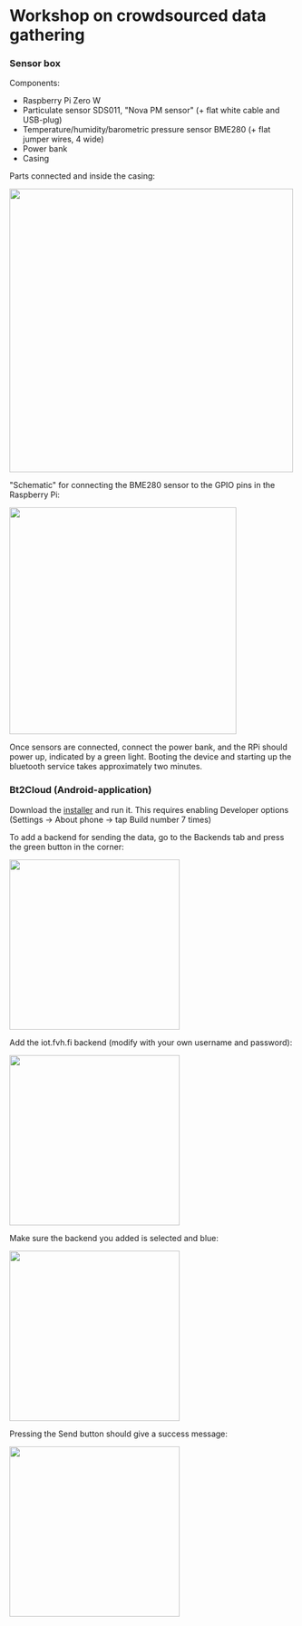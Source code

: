 # Workshop on crowdsourced data gathering

### Sensor box
Components:
* Raspberry Pi Zero W
* Particulate sensor SDS011, "Nova PM sensor" (+ flat white cable and USB-plug)
* Temperature/humidity/barometric pressure sensor BME280 (+ flat jumper wires, 4 wide)
* Power bank
* Casing

Parts connected and inside the casing:

<img src="https://github.com/VekotinVerstas/rpi-air-workshop/blob/master/images/connected_in_box.jpg?raw=true" width="500">

"Schematic" for connecting the BME280 sensor to the GPIO pins in the Raspberry Pi:

<img src="https://github.com/VekotinVerstas/rpi-air-workshop/blob/master/images/bme280_schematic.jpg?raw=true" width="400">

Once sensors are connected, connect the power bank, and the RPi should power up, indicated by a green light. Booting the device and starting up the bluetooth service takes approximately two minutes.

### Bt2Cloud (Android-application)
Download the [installer](https://github.com/City-of-Helsinki/bt2cloud-app/releases/download/v1.0.0rc/bt2cloud-release_v1.0.0rc.apk) and run it. This requires enabling Developer options (Settings -> About phone -> tap Build number 7 times)

To add a backend for sending the data, go to the Backends tab and press the green button in the corner:

<img src="https://github.com/VekotinVerstas/rpi-air-workshop/blob/master/images/bt2cloud_add_backend_010.png?raw=true" width="300">

Add the iot.fvh.fi backend (modify with your own username and password):

<img src="https://github.com/VekotinVerstas/rpi-air-workshop/blob/master/images/bt2cloud_add_backend_020.png?raw=true" width="300">

Make sure the backend you added is selected and blue:

<img src="https://github.com/VekotinVerstas/rpi-air-workshop/blob/master/images/bt2cloud_add_backend_030.png?raw=true" width="300">

Pressing the Send button should give a success message:

<img src="https://github.com/VekotinVerstas/rpi-air-workshop/blob/master/images/bt2cloud_add_backend_040.png?raw=true" width="300">
